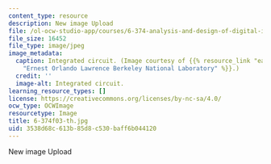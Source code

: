 ```yaml
---
content_type: resource
description: New image Upload
file: /ol-ocw-studio-app/courses/6-374-analysis-and-design-of-digital-integrated-circuits-fall-2003/3538d68c613b85d8c530baff6b044120_6-374f03-th.jpg
file_size: 16452
file_type: image/jpeg
image_metadata:
  caption: Integrated circuit. (Image courtesy of {{% resource_link "ea3b5174-2a22-45db-82d9-e6b33736f224"
    "Ernest Orlando Lawrence Berkeley National Laboratory" %}}.)
  credit: ''
  image-alt: Integrated circuit.
learning_resource_types: []
license: https://creativecommons.org/licenses/by-nc-sa/4.0/
ocw_type: OCWImage
resourcetype: Image
title: 6-374f03-th.jpg
uid: 3538d68c-613b-85d8-c530-baff6b044120
---
```

New image Upload